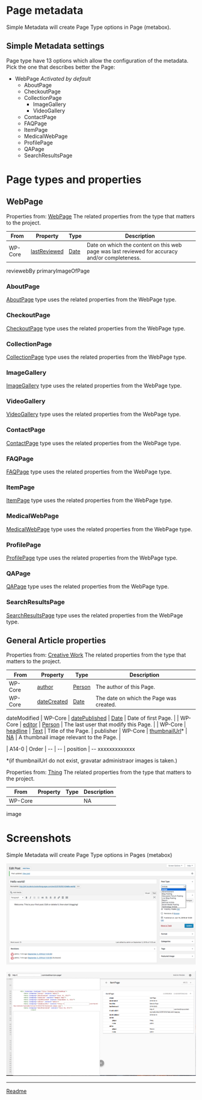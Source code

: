 # Page metadata
Simple Metadata will create Page Type options in Page (metabox).

## Simple Metadata settings
Page type have 13 options which allow the configuration of the metadata. Pick the one that describes better the Page:
* WebPage *Activated by default*
  * AboutPage
  * CheckoutPage
  * CollectionPage
    * ImageGallery
    * VideoGallery
  * ContactPage
  * FAQPage
  * ItemPage
  * MedicalWebPage
  * ProfilePage
  * QAPage
  * SearchResultsPage

# Page types and properties

## WebPage

Properties from: [WebPage](https://schema.org/Article "https://schema.org/WebPage")
The related properties from the type that matters to the project.

| From | Property | Type | Description |
| ---- | -------- |----- | ----------- |
| WP-Core | [lastReviewed](https://schema.org/lastReviewed) | [Date](https://schema.org/Date) | 	Date on which the content on this web page was last reviewed for accuracy and/or completeness. | A18
reviewebBy
primaryImageOfPage

### AboutPage

[AboutPage](https://schema.org/AboutPage "https://schema.org/AboutPage") type uses the related properties from the WebPage type.

### CheckoutPage

[CheckoutPage](https://schema.org/CheckoutPage "https://schema.org/CheckoutPage") type uses the related properties from the WebPage type.

### CollectionPage

[CollectionPage](https://schema.org/CollectionPage "https://schema.org/CollectionPage") type uses the related properties from the WebPage type.

### ImageGallery

[ImageGallery](https://schema.org/ImageGallery "https://schema.org/ImageGallery") type uses the related properties from the WebPage type.

### VideoGallery

[VideoGallery](https://schema.org/VideoGallery "https://schema.org/VideoGallery") type uses the related properties from the WebPage type.

### ContactPage

[ContactPage](https://schema.org/ContactPage "https://schema.org/ContactPage") type uses the related properties from the WebPage type.

### FAQPage

[FAQPage](https://schema.org/FAQPage "https://schema.org/FAQPage") type uses the related properties from the WebPage type.

### ItemPage

[ItemPage](https://schema.org/ItemPage "https://schema.org/ItemPage") type uses the related properties from the WebPage type.

### MedicalWebPage

[MedicalWebPage](https://schema.org/MedicalWebPage "https://schema.org/MedicalWebPage") type uses the related properties from the WebPage type.

### ProfilePage

[ProfilePage](https://schema.org/ProfilePage "https://schema.org/ProfilePage") type uses the related properties from the WebPage type.

### QAPage

[QAPage](https://schema.org/QAPage "https://schema.org/QAPage") type uses the related properties from the WebPage type.

### SearchResultsPage

[SearchResultsPage](https://schema.org/SearchResultsPage "https://schema.org/SearchResultsPage") type uses the related properties from the WebPage type.

## General Article properties

Properties from: [Creative Work](https://schema.org/CreativeWork "https://schema.org/CreativeWork")
The related properties from the type that matters to the project.

| From | Property | Type | Description |
| ---- | -------- |----- | ----------- |
| WP-Core | [author](https://schema.org/author) | [Person](https://schema.org/Person) | The author of this Page.  |
| WP-Core | [dateCreated](https://schema.org/dateCreated) | [Date](https://schema.org/Date) | The date on which the Page was created. |
dateModified
| WP-Core | [datePublished](https://schema.org/datePublished) | [Date](https://schema.org/Date) | Date of first Page. |
| WP-Core | [editor](https://schema.org/editor) | [Person](https://schema.org/Person) | The last user that modify this Page.  |
| WP-Core | [headline](https://schema.org/headline) | [Text](https://schema.org/Text) | Title of the Page. |
publisher
| WP-Core | [thumbnailUrl](https://schema.org/thumbnailUrl)* | [NA](https://schema.org/URL) | A thumbnail image relevant to the Page. |

| A14-0  | Order                  | --               | --      | position             | -- xxxxxxxxxxxxx

*(if thumbnailUrl do not exist, gravatar administraor images is taken.)




Properties from: [Thing](https://schema.org/Thing "https://schema.org/Thing")
The related properties from the type that matters to the project.

| From | Property | Type | Description |
| ---- | -------- |----- | ----------- |
| WP-Core | []() | []() | 	NA |

image

# Screenshots

Simple Metadata will create Page Type options in Pages (metabox)

![settings post](/doc/images/settings-post.png)

![structured data page](/doc/images/structured-data-page.png)

---




[Readme](//Readme.md)
